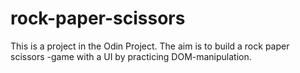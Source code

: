 # rock-paper-scissors

This is a project in the Odin Project. The aim is to build a rock paper scissors -game with a UI by practicing DOM-manipulation.